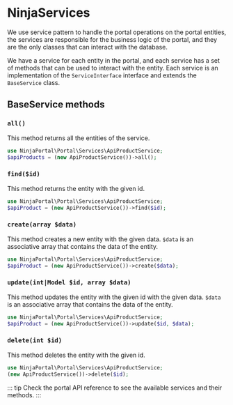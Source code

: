 # NinjaServices
We use service pattern to handle the portal operations on the portal entities,
the services are responsible for the business logic of the portal, and they are the only classes that can interact with the database.

We have a service for each entity in the portal, and each service has a set of methods that can be used to interact with the entity.
Each service is an implementation of the `ServiceInterface` interface and extends the `BaseService` class.

## BaseService methods 

### `all()`
This method returns all the entities of the service.

```php
use NinjaPortal\Portal\Services\ApiProductService;  
$apiProducts = (new ApiProductService())->all();
```

### `find($id)`
This method returns the entity with the given id.

```php
use NinjaPortal\Portal\Services\ApiProductService;
$apiProduct = (new ApiProductService())->find($id);
```

### `create(array $data)`
This method creates a new entity with the given data.
```$data``` is an associative array that contains the data of the entity.
```php
use NinjaPortal\Portal\Services\ApiProductService;
$apiProduct = (new ApiProductService())->create($data);
```

### `update(int|Model $id, array $data)`
This method updates the entity with the given id with the given data.
```$data``` is an associative array that contains the data of the entity.
```php
use NinjaPortal\Portal\Services\ApiProductService;
$apiProduct = (new ApiProductService())->update($id, $data);
```

### `delete(int $id)`
This method deletes the entity with the given id.
```php
use NinjaPortal\Portal\Services\ApiProductService;
(new ApiProductService())->delete($id);
```


::: tip
Check the portal API reference to see the available services and their methods.
:::
